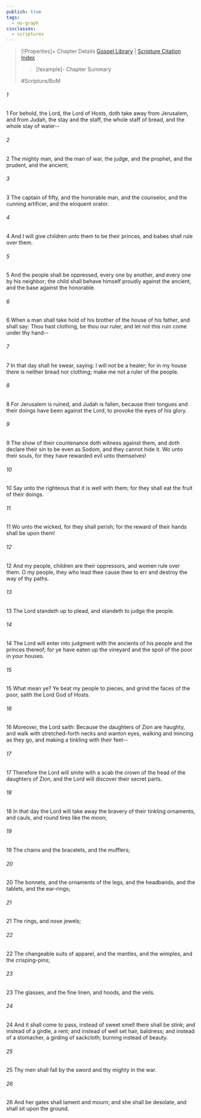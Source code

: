 ```yaml
---
publish: true
tags:
  - no-graph
cssclasses:
  - scriptures
---
```

>[!Properties]+ Chapter Details
>[Gospel Library](https://churchofjesuschrist.org/study/scriptures/bofm/2-ne/13?lang=eng)    |    [Scripture Citation Index](https://scriptures.byu.edu/#0ce0d::c0ce0d)
>>[!example]- Chapter Summary
>> 
> 
>
>#Scripture/BoM
###### 1
1 For behold, the Lord, the Lord of Hosts, doth take away from Jerusalem, and from Judah, the stay and the staff, the whole staff of bread, and the whole stay of water--
###### 2
2 The mighty man, and the man of war, the judge, and the prophet, and the prudent, and the ancient;
###### 3
3 The captain of fifty, and the honorable man, and the counselor, and the cunning artificer, and the eloquent orator.
###### 4
4 And I will give children unto them to be their princes, and babes shall rule over them.
###### 5
5 And the people shall be oppressed, every one by another, and every one by his neighbor; the child shall behave himself proudly against the ancient, and the base against the honorable.
###### 6
6 When a man shall take hold of his brother of the house of his father, and shall say: Thou hast clothing, be thou our ruler, and let not this ruin come under thy hand--
###### 7
7 In that day shall he swear, saying: I will not be a healer; for in my house there is neither bread nor clothing; make me not a ruler of the people.
###### 8
8 For Jerusalem is ruined, and Judah is fallen, because their tongues and their doings have been against the Lord, to provoke the eyes of his glory.
###### 9
9 The show of their countenance doth witness against them, and doth declare their sin to be even as Sodom, and they cannot hide it. Wo unto their souls, for they have rewarded evil unto themselves!
###### 10
10 Say unto the righteous that it is well with them; for they shall eat the fruit of their doings.
###### 11
11 Wo unto the wicked, for they shall perish; for the reward of their hands shall be upon them!
###### 12
12 And my people, children are their oppressors, and women rule over them. O my people, they who lead thee cause thee to err and destroy the way of thy paths.
###### 13
13 The Lord standeth up to plead, and standeth to judge the people.
###### 14
14 The Lord will enter into judgment with the ancients of his people and the princes thereof; for ye have eaten up the vineyard and the spoil of the poor in your houses.
###### 15
15 What mean ye? Ye beat my people to pieces, and grind the faces of the poor, saith the Lord God of Hosts.
###### 16
16 Moreover, the Lord saith: Because the daughters of Zion are haughty, and walk with stretched-forth necks and wanton eyes, walking and mincing as they go, and making a tinkling with their feet--
###### 17
17 Therefore the Lord will smite with a scab the crown of the head of the daughters of Zion, and the Lord will discover their secret parts.
###### 18
18 In that day the Lord will take away the bravery of their tinkling ornaments, and cauls, and round tires like the moon;
###### 19
19 The chains and the bracelets, and the mufflers;
###### 20
20 The bonnets, and the ornaments of the legs, and the headbands, and the tablets, and the ear-rings;
###### 21
21 The rings, and nose jewels;
###### 22
22 The changeable suits of apparel, and the mantles, and the wimples, and the crisping-pins;
###### 23
23 The glasses, and the fine linen, and hoods, and the veils.
###### 24
24 And it shall come to pass, instead of sweet smell there shall be stink; and instead of a girdle, a rent; and instead of well set hair, baldness; and instead of a stomacher, a girding of sackcloth; burning instead of beauty.
###### 25
25 Thy men shall fall by the sword and thy mighty in the war.
###### 26
26 And her gates shall lament and mourn; and she shall be desolate, and shall sit upon the ground.
